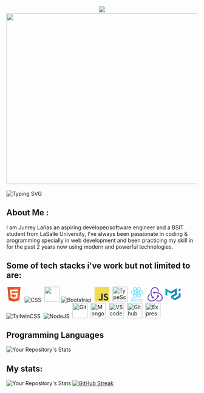 <!-- # Hey there! <img src="https://raw.githubusercontent.com/nixin72/nixin72/master/wave.gif" width="40"/>😊 -->

<div id="header" align="center">
  <img src="https://media.giphy.com/media/WSBeyxvC1jH496xQGA/giphy.gif" width="700"/>
</div>

<div align="center">
  <img src="https://media.giphy.com/media/dWesBcTLavkZuG35MI/giphy.gif" width="1000" height="450"/>
</div>

 ![Typing SVG](https://readme-typing-svg.herokuapp.com?size=35&duration=1800&color=00DB4D&multiline=true&width=810&height=100&lines=Welcome+Visitor!;I'm+Junrey+La%C3%B1as%2C+An+aspiring+dev💻+;++++++)
 
 
## About Me :
I am Junrey Lañas an aspiring developer/software engineer and a BSIT student from LaSalle University, I’ve always been passionate in coding & programming specially in web development and been practicing my skill in for the past 2 years now using modern and powerful technologies.


## Some of tech stacks i've work but not limited to are:
<div id="icons">
  <img src="https://github.com/devicons/devicon/blob/master/icons/html5/html5-original.svg" title="HTML5" alt="HTML" width="40" height="40"/>&nbsp;
  <img src="https://cdn.jsdelivr.net/gh/devicons/devicon/icons/css3/css3-original.svg" title="CSS3" alt="CSS" width="40" height="40"/>&nbsp;
  <img src="https://cdn.jsdelivr.net/gh/devicons/devicon/icons/sass/sass-original.svg" width="40" height="40"/>
  <img src="https://cdn.jsdelivr.net/gh/devicons/devicon/icons/bootstrap/bootstrap-plain.svg"  title="Bootstrap" alt="Bootstrap" width="40" height="40"/>&nbsp;
  <img src="https://github.com/devicons/devicon/blob/master/icons/javascript/javascript-original.svg" title="JavaScript" alt="JavaScript" width="40" height="40"/>&nbsp;
  <img src="https://cdn.jsdelivr.net/gh/devicons/devicon/icons/typescript/typescript-original.svg" title="TypeScript" **alt="TypeScript" width="40" height="40" />
  <img src="https://github.com/devicons/devicon/blob/master/icons/react/react-original-wordmark.svg" title="React" alt="React" width="40" height="40"/>&nbsp;
  <img src="https://github.com/devicons/devicon/blob/master/icons/redux/redux-original.svg" title="Redux" alt="Redux " width="40" height="40"/>&nbsp;
  <img src="https://github.com/devicons/devicon/blob/master/icons/materialui/materialui-original.svg" title="Material UI" alt="Material UI" width="40" height="40"/>&nbsp;
  <img src="https://cdn.jsdelivr.net/gh/devicons/devicon/icons/tailwindcss/tailwindcss-plain.svg" title="TailwinCSS" alt="TailwinCSS" width="40" height="40" />&nbsp;
  <img src="https://cdn.jsdelivr.net/gh/devicons/devicon/icons/nodejs/nodejs-original.svg" title="NodeJS" alt="NodeJS" width="40" height="40" />&nbsp;
  <img src="https://cdn.jsdelivr.net/gh/devicons/devicon/icons/git/git-original.svg" title="Git" **alt="Git" width="40" height="40"/>&nbsp;
  <img src="https://cdn.jsdelivr.net/gh/devicons/devicon/icons/mongodb/mongodb-plain-wordmark.svg" title="Mongodb" **alt="Mongodb" width="40" height="40"/>&nbsp;
  <img src="https://cdn.jsdelivr.net/gh/devicons/devicon/icons/vscode/vscode-original.svg" title="VScode" **alt="VScode" width="40" height="40" />&nbsp;
  <img src="https://cdn.jsdelivr.net/gh/devicons/devicon/icons/github/github-original.svg" title="Github" **alt="Github" width="40" height="40" />&nbsp;
  <img src="https://cdn.jsdelivr.net/gh/devicons/devicon/icons/express/express-original.svg" title="Express" **alt="Express" width="40" height="40"/>&nbsp;
</div>

## Programming Languages
![Your Repository's Stats](https://github-readme-stats.vercel.app/api/top-langs/?username=Drakkarrr&layout=compact&langs_count=6&theme=blue-green)

## My stats:
![Your Repository's Stats](https://github-readme-stats.vercel.app/api?username=Drakkarrr&show_icons=true&theme=blue-green)
[![GitHub Streak](https://github-readme-streak-stats.herokuapp.com/?user=Drakkarrr&theme=soft-green&date_format=M%20j%5B%2C%20Y%5D)](https://git.io/streak-stats)

